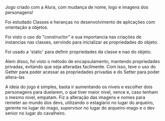 Jogo criado com a Alura, com mudança de nome, logo e imagens dos personagens!

Foi estudado Classes e heranças no desenvolvimento de aplicações com orientação a objetos.

Foi visto o uso do "constructor" e sua importancia nas criações de instancias nas classes, servindo para inicializar as propriedades do objeto.

Foi usado a 'static' para definir propriedades da classe e nao do objeto.

Alem disso, foi visto o método de encapsulamento, mantendo propriedades privadas, evitando que seja alteradas facilmente. Com isso, teve o uso do Getter para poder acessar as propriedades privadas e do Setter para poder altera-las


A ideia do jogo é simples, basta ir aumentando os niveis e escolher dois personagens para duelarem, o que tiver maior nivel, vence e, caso tenham o mesmo nível, empatam. Fiz a alteração das imagens e nomes para remeter ao mundo dos devs, utilizando o estagiario no lugar do arqueiro, gerente no lugar do mago, supervisor no lugar do arqueiro-mago e o dev senior no lugar do cavalheiro.